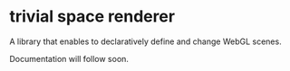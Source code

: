# trivial space renderer

A library that enables to declaratively define and change WebGL scenes.

Documentation will follow soon.
